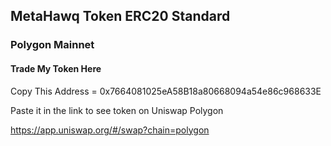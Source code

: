 ## MetaHawq Token ERC20 Standard

### Polygon Mainnet

#### Trade My Token Here

Copy This Address = 0x7664081025eA58B18a80668094a54e86c968633E

Paste it in the link to see token on Uniswap Polygon

https://app.uniswap.org/#/swap?chain=polygon
